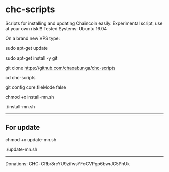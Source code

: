 # chc-scripts
Scripts for installing and updating Chaincoin easily. 
Experimental script, use at your own risk!!!
Tested Systems: Ubuntu 16.04

On a brand new VPS type:

sudo apt-get update

sudo apt-get install -y git 

git clone https://github.com/chaoabunga/chc-scripts

cd chc-scripts

git config core.fileMode false

chmod +x install-mn.sh

./install-mn.sh

-----------
For update
-----------

chmod +x update-mn.sh

./update-mn.sh

**********
Donations:  CHC: CRbr8rcYU9zifwsYFcCVPgp6bwrJC5PhUk
